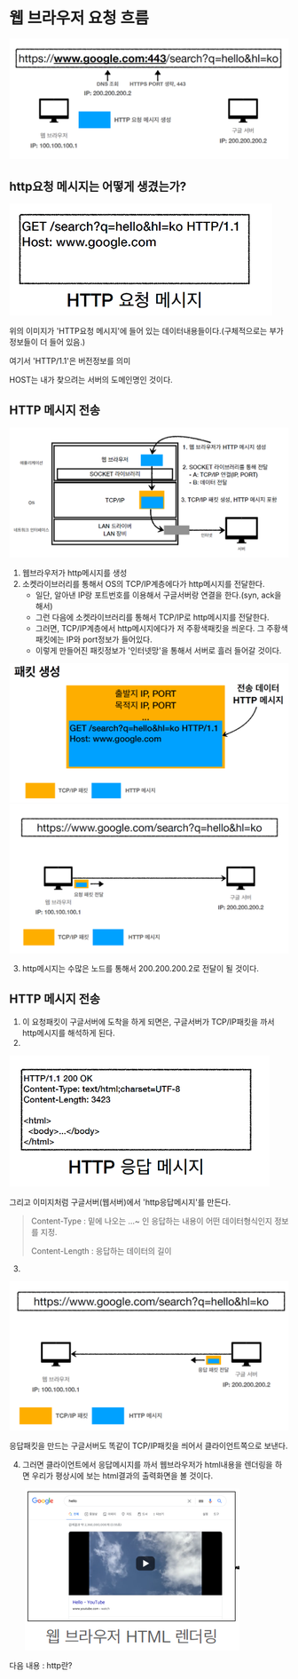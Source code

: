 # 웹 브라우저 요청 흐름

![image-20220202010729845](./images/urlInfo.png) 



## http요청 메시지는 어떻게 생겼는가?

<img src="./images/reqMessage.png" alt="image-20220202011000203" style="zoom:50%;" /> 

위의 이미지가 'HTTP요청 메시지'에 들어 있는 데이터내용들이다.(구체적으로는 부가정보들이 더 들어 있음.)

여기서 'HTTP/1.1'은 버전정보를 의미

HOST는 내가 찾으려는 서버의 도메인명인 것이다.





## HTTP 메시지 전송

![image-20220202011402520](./images/process.png)



1. 웹브라우저가 http메시지를 생성
2. 소켓라이브러리를 통해서 OS의 TCP/IP계층에다가 http메시지를 전달한다.
   + 일단, 알아낸 IP랑 포트번호를 이용해서 구글서버랑 연결을 한다.(syn, ack을 해서)
   + 그런 다음에 소켓라이브러리를 통해서  TCP/IP로 http메시지를 전달한다. 
   + 그러면,  TCP/IP계층에서 http메시지에다가 저 주황색패킷을 씌운다. 그 주황색패킷에는 IP와 port정보가 들어있다. 
   + 이렇게 만들어진 패킷정보가 '인터넷망'을 통해서 서버로 흘러 들어갈 것이다.

<img src="./images/TCP_IP_Packet.png" alt="image-20220202012234958" style="zoom:80%;" /> 

<img src="./images/packetprocess.png" alt="image-20220202012313728" style="zoom:80%;" /> 



3. http메시지는 수많은 노드를 통해서 200.200.200.2로 전달이 될 것이다.





## HTTP 메시지 전송

1. 이 요청패킷이 구글서버에 도착을 하게 되면은, 구글서버가 TCP/IP패킷을 까서 http메시지를 해석하게 된다.
2. 

<img src="./images/resMessage.png" alt="image-20220202012636428" style="zoom:50%;" /> 

그리고 이미지처럼 구글서버(웹서버)에서 'http응답메시지'를 만든다.

> Content-Type : 밑에 나오는 <html> <body> ...~ 인 응답하는 내용이 어떤 데이터형식인지 정보를 지정.
>
> Content-Length : 응답하는 데이터의 길이

3. 

![image-20220202012930617](./images/resprocess.png) 

응답패킷을 만드는 구글서버도 똑같이 TCP/IP패킷을 씌어서 클라이언트쪽으로 보낸다.

4. 그러면 클라이언트에서 응답메시지를 까서 웹브라우저가 html내용을 렌더링을 하면 우리가 평상시에 보는 html결과의 출력화면을 볼 것이다.

   ​	![image-20220202013158229](./images/htmloutput.png) 







다음 내용 : http란?

